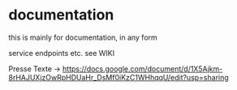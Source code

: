 # documentation

this is mainly for documentation, in any form

service endpoints etc. see WIKI

Presse Texte -> https://docs.google.com/document/d/1X5Ajkm-8rHAJUXjzOwRpHDUaHr_DsMf0iKzC1WHhqqU/edit?usp=sharing
